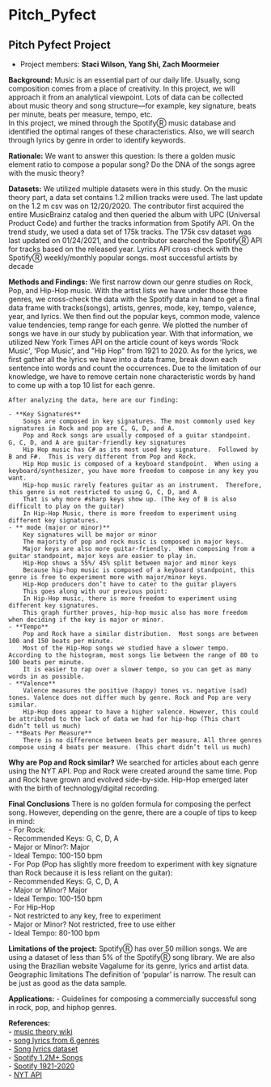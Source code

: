 # Pitch_Pyfect

## Pitch Pyfect Project
- Project members:  **Staci Wilson, Yang Shi, Zach Moormeier**

**Background:**
	Music is an essential part of our daily life.  Usually, song composition comes from a place of creativity.  In this project, we will approach it from an analytical viewpoint.  Lots of data can be collected about music theory and song structure—for example, key signature, beats per minute, beats per measure, tempo, etc.    
	In this project, we mined through the SpotifyⓇ music database and identified the optimal ranges of these characteristics.  Also, we will search through lyrics by genre in order to identify keywords.

**Rationale:**
	We want to answer this question: Is there a golden music element ratio to compose a popular song? Do the DNA of the songs agree with the music theory?

**Datasets:**
We utilized multiple datasets were in this study. On the music theory part, a data set contains 1.2 million tracks were used. The last update on the 1.2 m csv was on 12/20/2020. The contributor first acquired the entire MusicBrainz catalog and then queried the album with UPC (Universal Product Code) and further the tracks information from Spotify API. On the trend study, we used a data set of 175k tracks. The 175k csv dataset was last updated on 01/24/2021, and the contributor searched the SpotifyⓇ API for tracks based on the released year.
Lyrics API cross-check with the SpotifyⓇ  weekly/monthly popular songs. most successful artists by decade

**Methods and Findings:**
	We first narrow down our genre studies on Rock, Pop, and Hip-Hop music. With the artist lists we have under those three genres, we cross-check the data with the Spotify data in hand to get a final data frame with tracks(songs), artists, genres, mode, key, tempo, valence, year, and lyrics. We then find out the popular keys, common mode, valence value tendencies, temp range for each genre. We plotted the number of songs we have in our study by publication year. With that information, we utilized New York Times API on the article count of keys words 'Rock Music', 'Pop Music', and "Hip Hop" from 1921 to 2020. As for the lyrics, we first gather all the lyrics we have into a data frame, break down each sentence into words and count the occurrences. Due to the limitation of our knowledge, we have to remove certain none characteristic words by hand to come up with a top 10 list for each genre.

	After analyzing the data, here are our finding:

	- **Key Signatures**
		Songs are composed in key signatures. The most commonly used key signatures in Rock and pop are C, G, D, and A.
		Pop and Rock songs are usually composed of a guitar standpoint.  G, C, D, and A are guitar-friendly key signatures
		Hip Hop music has C# as its most used key signature.  Followed by B and F#.  This is very different from Pop and Rock.
		Hip Hop music is composed of a keyboard standpoint.  When using a keyboard/synthesizer, you have more freedom to compose in any key you want.
		Hip-hop music rarely features guitar as an instrument.  Therefore, this genre is not restricted to using G, C, D, and A 
		That is why more #sharp keys show up. (The key of B is also difficult to play on the guitar)
		In Hip-Hop Music, there is more freedom to experiment using different key signatures.
	- ** mode (major or minor)**
		Key signatures will be major or minor
		The majority of pop and rock music is composed in major keys. 
		Major keys are also more guitar-friendly.  When composing from a guitar standpoint, major keys are easier to play in.
		Hip-Hop shows a 55%/ 45% split between major and minor keys 
		Because hip-hop music is composed of a keyboard standpoint, this genre is free to experiment more with major/minor keys.
		Hip-Hop producers don’t have to cater to the guitar players
		This goes along with our previous point:
		In Hip-Hop music, there is more freedom to experiment using different key signatures.
		This graph further proves, hip-hop music also has more freedom when deciding if the key is major or minor.
	- **Tempo**
		Pop and Rock have a similar distribution.  Most songs are between 100 and 150 beats per minute.
		Most of the Hip-Hop songs we studied have a slower tempo.  According to the histogram, most songs lie between the range of 80 to 100 beats per minute.  
		It is easier to rap over a slower tempo, so you can get as many words in as possible. 
	- **Valence**
		Valence measures the positive (happy) tones vs. negative (sad) tones. Valence does not differ much by genre. Rock and Pop are very similar. 
		Hip-Hop does appear to have a higher valence. However, this could be attributed to the lack of data we had for hip-hop (This chart didn’t tell us much)
	- **Beats Per Measure**
		There is no difference between beats per measure. All three genres compose using 4 beats per measure. (This chart didn’t tell us much)

**Why are Pop and Rock similar?**
	We searched for articles about each genre using the NYT API.  Pop and Rock were created around the same time. Pop and Rock have grown and evolved side-by-side.
Hip-Hop emerged later with the birth of technology/digital recording.

**Final Conclusions**
There is no golden formula for composing the perfect song.  However, depending on the genre, there are a couple of tips to keep in mind: <br>
	- For Rock: <br>
		- Recommended Keys: G, C, D, A <br>
		- Major or Minor?:  Major <br>
		- Ideal Tempo: 100-150 bpm <br>
	- For Pop (Pop has slightly more freedom to experiment with key signature than Rock because it is less reliant on the guitar): <br>
		- Recommended Keys: G, C, D, A <br>
		- Major or Minor? Major <br>
		- Ideal Tempo: 100-150 bpm <br>
	- For Hip-Hop <br>
		- Not restricted to any key, free to experiment <br>
		- Major or Minor? Not restricted, free to use either <br>
		- Ideal Tempo: 80-100 bpm <br>

**Limitations of the project:**
	SpotifyⓇ has over 50 million songs.  We are using a dataset of less than 5% of the SpotifyⓇ song library. 
	We are also using the Brazilian website Vagalume for its genre, lyrics and artist data.
	Geographic limitations 
	The definition of ‘popular’ is narrow.
	The result can be just as good as the data sample.

**Applications:**
	- Guidelines for composing a commercially successful song in rock, pop, and hiphop genres. <br>
	
**References:** <br>
	- [music theory wiki](https://en.wikipedia.org/wiki/Music_theory) <br>
	- [song lyrics from 6 genres](https://www.kaggle.com/neisse/scrapped-lyrics-from-6-genres)  <br>
	- [Song lyrics dataset](https://www.kaggle.com/deepshah16/song-lyrics-dataset)  <br>
	- [Spotify 1.2M+ Songs](https://www.kaggle.com/rodolfofigueroa/spotify-12m-songs)  <br>
	- [Spotify 1921-2020](https://www.kaggle.com/yamaerenay/spotify-dataset-19212020-160k-tracks)  <br>
	- [NYT API](https://developer.nytimes.com/docs/articlesearch-product/1/overview)  <br>
	
	
